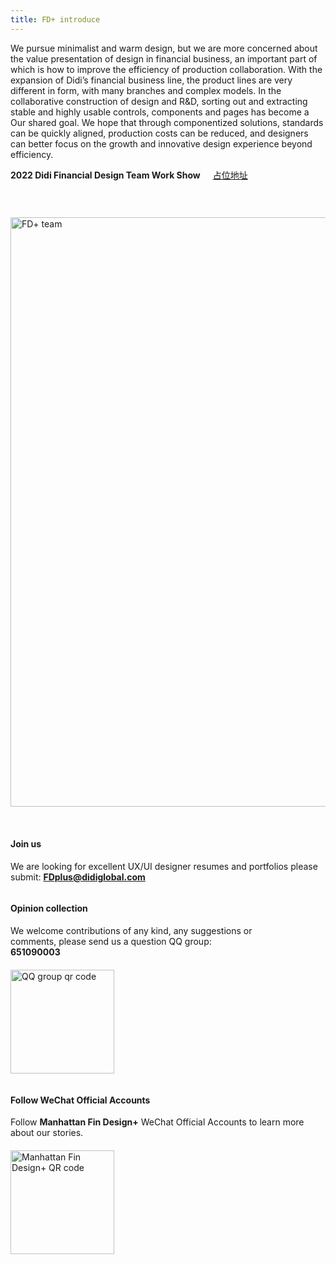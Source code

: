 ```yaml
---
title: FD+ introduce
---
```


<style>
.work-show {margin-right:16px;}
.fd-team {margin:44px 0 32px 0;}
.default-content-wrapper strong {color:#1D2A36;}
.qr-code {display:block;margin-top:20px;}
.opinion {margin-right:100px;}
.fl {float:left;}
</style>

We pursue minimalist and warm design, but we are more concerned about the value presentation of design in financial business, an important part of which is how to improve the efficiency of production collaboration.
With the expansion of Didi’s financial business line, the product lines are very different in form, with many branches and complex models. In the collaborative construction of design and R&D, sorting out and extracting stable and highly usable controls, components and pages has become a Our shared goal. We hope that through componentized solutions, standards can be quickly aligned, production costs can be reduced, and designers can better focus on the growth and innovative design experience beyond efficiency.

<strong class="work-show">2022 Didi Financial Design Team Work Show</strong> [占位地址](https://mand-mobile.gitee.io/docs/index.gitee.html)

<img class="fd-team" src="https://pt-starimg.didistatic.com/static/starimg/img/4PJN8s5DLq1643105615244.png" alt="FD+ team" width="943"/>

#### Join us
We are looking for excellent UX/UI designer resumes and portfolios please submit: **FDplus@didiglobal.com**

<div class="opinion fl">

#### Opinion collection
We welcome contributions of any kind, any suggestions or comments, please send us a question QQ group: **651090003**
<img class="qr-code" src="https://pt-starimg.didistatic.com/static/starimg/img/ofygINx3GX1643105614635.png" alt="QQ group qr code" width="166"/>
</div>

<div class="fl" style="margin-bottom: 60px;">

#### Follow WeChat Official Accounts
Follow **Manhattan Fin Design+** WeChat Official Accounts to learn more about our stories.
<img class="qr-code" src="https://pt-starimg.didistatic.com/static/starimg/img/Fu6XSglAoE1643105615044.png" alt="Manhattan Fin Design+ QR code" width="166"/>
</div>
